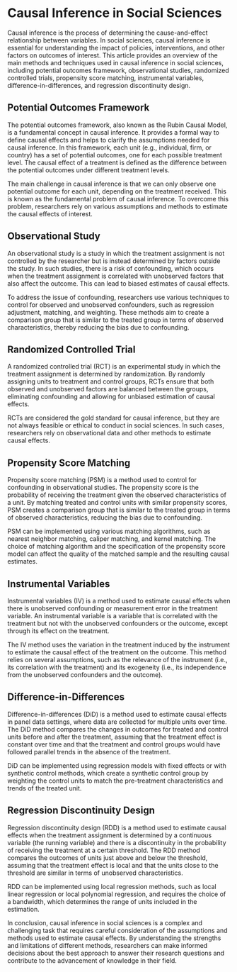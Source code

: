 # Causal Inference in Social Sciences

Causal inference is the process of determining the cause-and-effect relationship between variables. In social sciences, causal inference is essential for understanding the impact of policies, interventions, and other factors on outcomes of interest. This article provides an overview of the main methods and techniques used in causal inference in social sciences, including potential outcomes framework, observational studies, randomized controlled trials, propensity score matching, instrumental variables, difference-in-differences, and regression discontinuity design.

## Potential Outcomes Framework

The potential outcomes framework, also known as the Rubin Causal Model, is a fundamental concept in causal inference. It provides a formal way to define causal effects and helps to clarify the assumptions needed for causal inference. In this framework, each unit (e.g., individual, firm, or country) has a set of potential outcomes, one for each possible treatment level. The causal effect of a treatment is defined as the difference between the potential outcomes under different treatment levels.

The main challenge in causal inference is that we can only observe one potential outcome for each unit, depending on the treatment received. This is known as the fundamental problem of causal inference. To overcome this problem, researchers rely on various assumptions and methods to estimate the causal effects of interest.

## Observational Study

An observational study is a study in which the treatment assignment is not controlled by the researcher but is instead determined by factors outside the study. In such studies, there is a risk of confounding, which occurs when the treatment assignment is correlated with unobserved factors that also affect the outcome. This can lead to biased estimates of causal effects.

To address the issue of confounding, researchers use various techniques to control for observed and unobserved confounders, such as regression adjustment, matching, and weighting. These methods aim to create a comparison group that is similar to the treated group in terms of observed characteristics, thereby reducing the bias due to confounding.

## Randomized Controlled Trial

A randomized controlled trial (RCT) is an experimental study in which the treatment assignment is determined by randomization. By randomly assigning units to treatment and control groups, RCTs ensure that both observed and unobserved factors are balanced between the groups, eliminating confounding and allowing for unbiased estimation of causal effects.

RCTs are considered the gold standard for causal inference, but they are not always feasible or ethical to conduct in social sciences. In such cases, researchers rely on observational data and other methods to estimate causal effects.

## Propensity Score Matching

Propensity score matching (PSM) is a method used to control for confounding in observational studies. The propensity score is the probability of receiving the treatment given the observed characteristics of a unit. By matching treated and control units with similar propensity scores, PSM creates a comparison group that is similar to the treated group in terms of observed characteristics, reducing the bias due to confounding.

PSM can be implemented using various matching algorithms, such as nearest neighbor matching, caliper matching, and kernel matching. The choice of matching algorithm and the specification of the propensity score model can affect the quality of the matched sample and the resulting causal estimates.

## Instrumental Variables

Instrumental variables (IV) is a method used to estimate causal effects when there is unobserved confounding or measurement error in the treatment variable. An instrumental variable is a variable that is correlated with the treatment but not with the unobserved confounders or the outcome, except through its effect on the treatment.

The IV method uses the variation in the treatment induced by the instrument to estimate the causal effect of the treatment on the outcome. This method relies on several assumptions, such as the relevance of the instrument (i.e., its correlation with the treatment) and its exogeneity (i.e., its independence from the unobserved confounders and the outcome).

## Difference-in-Differences

Difference-in-differences (DiD) is a method used to estimate causal effects in panel data settings, where data are collected for multiple units over time. The DiD method compares the changes in outcomes for treated and control units before and after the treatment, assuming that the treatment effect is constant over time and that the treatment and control groups would have followed parallel trends in the absence of the treatment.

DiD can be implemented using regression models with fixed effects or with synthetic control methods, which create a synthetic control group by weighting the control units to match the pre-treatment characteristics and trends of the treated unit.

## Regression Discontinuity Design

Regression discontinuity design (RDD) is a method used to estimate causal effects when the treatment assignment is determined by a continuous variable (the running variable) and there is a discontinuity in the probability of receiving the treatment at a certain threshold. The RDD method compares the outcomes of units just above and below the threshold, assuming that the treatment effect is local and that the units close to the threshold are similar in terms of unobserved characteristics.

RDD can be implemented using local regression methods, such as local linear regression or local polynomial regression, and requires the choice of a bandwidth, which determines the range of units included in the estimation.

In conclusion, causal inference in social sciences is a complex and challenging task that requires careful consideration of the assumptions and methods used to estimate causal effects. By understanding the strengths and limitations of different methods, researchers can make informed decisions about the best approach to answer their research questions and contribute to the advancement of knowledge in their field.
